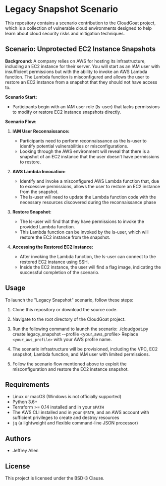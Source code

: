 # Legacy Snapshot Scenario

This repository contains a scenario contribution to the CloudGoat project, which is a collection of vulnerable cloud environments designed to help learn about cloud security risks and mitigation techniques.

## Scenario: Unprotected EC2 Instance Snapshots

**Background:**
A company relies on AWS for hosting its infrastructure, including an EC2 instance for their server. You will start as an IAM user with insufficient permissions but with the ability to invoke an AWS Lambda function. The Lambda function is misconfigured and allows the user to restore an EC2 instance from a snapshot that they should not have access to.


**Scenario Start:**
- Participants begin with an IAM user role (ls-user) that lacks permissions to modify or restore EC2 instance snapshots directly.


**Scenario Flow:**

1. **IAM User Reconnaissance:**
   - Participants need to perform reconnaissance as the ls-user to identify potential vulnerabilities or misconfigurations. 
   - Looking through the AWS environment will reveal that there is a snapshot of an EC2 instance that the user doesn't have permissions to restore.

2. **AWS Lambda Invocation:**
   - Identify and invoke a misconfigured AWS Lambda function that, due to excessive permissions, allows the user to restore an EC2 instance from the snapshot. 
   - The ls-user will need to update the Lambda function code with the necessary resources discovered during the reconnaissance phase

3. **Restore Snapshot:**
   - The ls-user will find that they have permissions to invoke the provided Lambda function. 
   - This Lambda function can be invoked by the ls-user, which will restore the EC2 instance from the snapshot.

4. **Accessing the Restored EC2 Instance:** 
   - After invoking the Lambda function, the ls-user can connect to the restored EC2 instance using SSH. 
   - Inside the EC2 instance, the user will find a flag image, indicating the successful completion of the scenario.

## Usage

To launch the "Legacy Snapshot" scenario, follow these steps:

1. Clone this repository or download the source code.
2. Navigate to the root directory of the CloudGoat project.
3. Run the following command to launch the scenario:
   ./cloudgoat.py create legacy_snapshot --profile <your_aws_profile>
Replace `<your_aws_profile>` with your AWS profile name.

4. The scenario infrastructure will be provisioned, including the VPC, EC2 snapshot, Lambda function, and IAM user with limited permissions.
5. Follow the scenario flow mentioned above to exploit the misconfiguration and restore the EC2 instance snapshot.

## Requirements

- Linux or macOS (Windows is not officially supported)
- Python 3.6+
- Terraform >= 0.14 installed and in your `$PATH`
- The AWS CLI installed and in your `$PATH`, and an AWS account with sufficient privileges to create and destroy resources
- `jq` (a lightweight and flexible command-line JSON processor)

## Authors

- Jeffrey Allen

## License

This project is licensed under the BSD-3 Clause.
